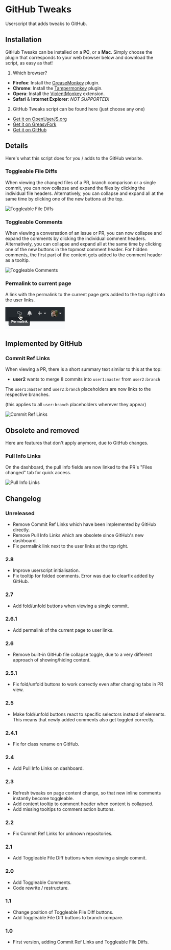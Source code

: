 # GitHub Tweaks

Userscript that adds tweaks to GitHub.

## Installation

GitHub Tweaks can be installed on a **PC**, or a **Mac**.
Simply choose the plugin that corresponds to your web browser below and download the script, as easy as that!

1. Which browser?
  - **Firefox**: Install the [GreaseMonkey] plugin.
  - **Chrome**: Install the [Tampermonkey] plugin.
  - **Opera**: Install the [ViolentMonkey] extension.
  - **Safari** & **Internet Explorer**: *NOT SUPPORTED!*

2. GitHub Tweaks script can be found here (just choose any one)
  - [Get it on OpenUserJS.org]
  - [Get it on GreasyFork]
  - [Get it on GitHub]

## Details

Here's what this script does for you / adds to the GitHub website.

### Toggleable File Diffs

When viewing the changed files of a PR, branch comparison or a single commit, you can now collapse and expand the files by clicking the individual file headers.
Alternatively, you can collapse and expand all at the same time by clicking one of the new buttons at the top.

![Toggleable File Diffs](assets/ToggleableFileDiffs.png)

### Toggleable Comments

When viewing a conversation of an issue or PR, you can now collapse and expand the comments by clicking the individual comment headers.
Alternatively, you can collapse and expand all at the same time by clicking one of the new buttons in the topmost comment header.
For hidden comments, the first part of the content gets added to the comment header as a tooltip.

![Toggleable Comments](assets/ToggleableComments.png)

### Permalink to current page

A link with the permalink to the current page gets added to the top right into the user links.

![Permalink](assets/Permalink.png)

## Implemented by GitHub

### Commit Ref Links

When viewing a PR, there is a short summary text similar to this at the top:

- **user2** wants to merge 8 commits into `user1:master` from `user2:branch`

The `user1:master` and `user2:branch` placeholders are now links to the respective branches.

(this applies to all `user:branch` placeholders wherever they appear)

![Commit Ref Links](assets/CommitRefLinks.png)

## Obsolete and removed

Here are features that don't apply anymore, due to GitHub changes.

### Pull Info Links

On the dashboard, the pull info fields are now linked to the PR's "Files changed" tab for quick access.

![Pull Info Links](assets/PullInfoLinks.png)


## Changelog

### Unreleased

- Remove Commit Ref Links which have been implemented by GitHub directly.
- Remove Pull Info Links which are obsolete since GitHub's new dashboard.
- Fix permalink link next to the user links at the top right.

### 2.8

- Improve userscript initialisation.
- Fix tooltip for folded comments. Error was due to clearfix added by GitHub.

### 2.7

- Add fold/unfold buttons when viewing a single commit.

### 2.6.1

- Add permalink of the current page to user links.

### 2.6

- Remove built-in GitHub file collapse toggle, due to a very different approach of showing/hiding content.

### 2.5.1

- Fix fold/unfold buttons to work correctly even after changing tabs in PR view.

### 2.5

- Make fold/unfold buttons react to specific selectors instead of elements. This means that newly added comments also get toggled correctly.

### 2.4.1

- Fix for class rename on GitHub.

### 2.4

- Add Pull Info Links on dashboard.

### 2.3

- Refresh tweaks on page content change, so that new inline comments instantly become toggleable.
- Add content tooltip to comment header when content is collapsed.
- Add missing tooltips to comment action buttons.

### 2.2

- Fix Commit Ref Links for unknown repositories.

### 2.1

- Add Toggleable File Diff buttons when viewing a single commit.

### 2.0

- Add Toggleable Comments.
- Code rewrite / restructure.

### 1.1

- Change position of Toggleable File Diff buttons.
- Add Toggleable File Diff buttons to branch compare.

### 1.0

- First version, adding Commit Ref Links and Toggleable File Diffs.

[GreaseMonkey]: https://addons.mozilla.org/en-US/firefox/addon/greasemonkey/ "GreaseMonkey for Firefox"
[Tampermonkey]: https://chrome.google.com/webstore/detail/tampermonkey/dhdgffkkebhmkfjojejmpbldmpobfkfo?hl=en "Tampermonkey for Chrome"
[ViolentMonkey]: https://addons.opera.com/en/extensions/details/violent-monkey/ "ViolentMonkey for Opera"
[Get it on OpenUserJS.org]: https://openuserjs.org/install/noplanman/GitHub_Tweaks.user.js "OpenUserJS.org"
[Get it on GreasyFork]: https://greasyfork.org/en/scripts/20340-github-tweaks/code/GitHub_Tweaks.user.js "GreasyFork"
[Get it on GitHub]: https://raw.githubusercontent.com/noplanman/GitHub-Tweaks/master/GitHub_Tweaks.user.js "GitHub"

